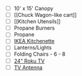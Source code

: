 - [ ] 10' x 15' Canopy
- [ ] [[Chuck Wagon-like cart]]
- [ ] [[Kitchen Utensils]]
- [ ] Propane Burners
- [ ] Propane
- [ ] [IKEA Kitchenette](https://www.ikea.com/us/en/p/sunnersta-kitchenette-40313363/)
- [ ] Lanterns/Lights
- [ ] Folding Chairs - 6 - 8
- [ ] [24" Roku TV](https://www.bestbuy.com/site/roku-24-class-select-series-hd-smart-rokutv/6536708.p?skuId=6536708)
- [ ] [TV Antenna](https://a.co/d/cbylAYp)